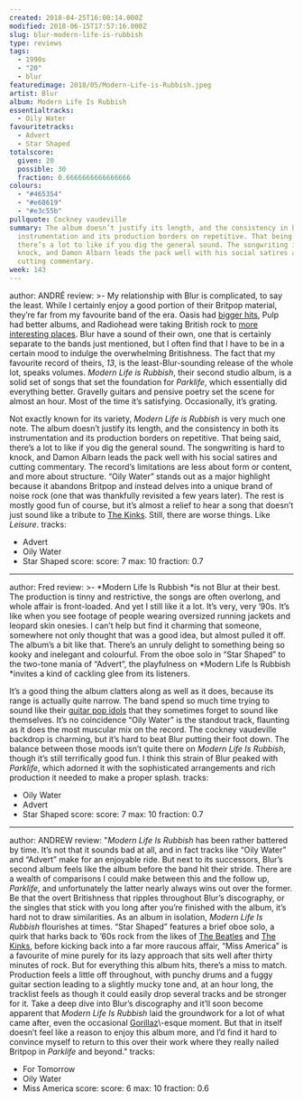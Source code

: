 ```yaml
---
created: 2018-04-25T16:00:14.000Z
modified: 2018-06-15T17:57:16.000Z
slug: blur-modern-life-is-rubbish
type: reviews
tags:
  - 1990s
  - "20"
  - blur
featuredimage: 2018/05/Modern-Life-is-Rubbish.jpeg
artist: Blur
album: Modern Life Is Rubbish
essentialtracks:
  - Oily Water
favouritetracks:
  - Advert
  - Star Shaped
totalscore:
  given: 20
  possible: 30
  fraction: 0.6666666666666666
colours:
  - "#465354"
  - "#e68619"
  - "#e3c55b"
pullquote: Cockney vaudeville
summary: The album doesn’t justify its length, and the consistency in both its
  instrumentation and its production borders on repetitive. That being said,
  there’s a lot to like if you dig the general sound. The songwriting is hard to
  knock, and Damon Albarn leads the pack well with his social satires and
  cutting commentary.
week: 143
---
```

author: ANDRÉ
review: >-
  My relationship with Blur is complicated, to say the least. While I certainly
  enjoy a good portion of their Britpop material, they’re far from my favourite
  band of the era. Oasis had [bigger
  hits](<https://audioxide.com/reviews/oasis-definitely-maybe/>), Pulp had
  better albums, and Radiohead were taking British rock to [more interesting
  places](<https://audioxide.com/reviews/radiohead-ok-computer/>). Blur have a
  sound of their own, one that is certainly separate to the bands just
  mentioned, but I often find that I have to be in a certain mood to indulge the
  overwhelming Britishness. The fact that my favourite record of theirs, *13*,
  is the least-Blur-sounding release of the whole lot, speaks volumes. *Modern
  Life is Rubbish*, their second studio album, is a solid set of songs that set
  the foundation for *Parklife*, which essentially did everything better.
  Gravelly guitars and pensive poetry set the scene for almost an hour. Most of
  the time it’s satisfying. Occasionally, it’s grating.

  Not exactly known for its variety, *Modern Life is Rubbish* is very much one note. The album doesn’t justify its length, and the consistency in both its instrumentation and its production borders on repetitive. That being said, there’s a lot to like if you dig the general sound. The songwriting is hard to knock, and Damon Albarn leads the pack well with his social satires and cutting commentary. The record’s limitations are less about form or content, and more about structure. “Oily Water” stands out as a major highlight because it abandons Britpop and instead delves into a unique brand of noise rock (one that was thankfully revisited a few years later). The rest is mostly good fun of course, but it’s almost a relief to hear a song that doesn’t just sound like a tribute to [The Kinks](<https://audioxide.com/reviews/the-kinks-arthur/>). Still, there are worse things. Like *Leisure*.
tracks:
  - Advert
  - ­­Oily Water
  - ­­Star Shaped
score:
  score: 7
  max: 10
  fraction: 0.7
---
author: Fred
review: >-
  *Modern Life Is Rubbish *is not Blur at their best. The production is tinny
  and restrictive, the songs are often overlong, and whole affair is
  front-loaded. And yet I still like it a lot. It’s very, very ‘90s. It’s like
  when you see footage of people wearing oversized running jackets and leopard
  skin onesies. I can’t help but find it charming that someone, somewhere not
  only thought that was a good idea, but almost pulled it off. The album’s a bit
  like that. There’s an unruly delight to something being so kooky and inelegant
  and colourful. From the oboe solo in “Star Shaped” to the two-tone mania of
  “Advert”, the playfulness on *Modern Life Is Rubbish *invites a kind of
  cackling glee from its listeners.

  It’s a good thing the album clatters along as well as it does, because its range is actually quite narrow. The band spend so much time trying to sound like their [guitar pop idols](<https://audioxide.com/reviews/the-kinks-arthur/>) that they sometimes forget to sound like themselves. It’s no coincidence “Oily Water” is the standout track, flaunting as it does the most muscular mix on the record. The cockney vaudeville backdrop is charming, but it’s hard to beat Blur putting their foot down. The balance between those moods isn’t quite there on *Modern Life Is Rubbish*, though it’s still terrifically good fun. I think this strain of Blur peaked with *Parklife*, which adorned it with the sophisticated arrangements and rich production it needed to make a proper splash.
tracks:
  - Oily Water
  - ­­Advert
  - ­­Star Shaped
score:
  score: 7
  max: 10
  fraction: 0.7
---
author: ANDREW
review: "*Modern Life Is Rubbish* has been rather battered by time. It’s not
  that it sounds bad at all, and in fact tracks like “Oily Water” and “Advert”
  make for an enjoyable ride. But next to its successors, Blur’s second album
  feels like the album before the band hit their stride. There are a wealth of
  comparisons I could make between this and the follow up, *Parklife*, and
  unfortunately the latter nearly always wins out over the former. Be that the
  overt Britishness that ripples throughout Blur’s discography, or the singles
  that stick with you long after you’re finished with the album, it’s hard not
  to draw similarities. As an album in isolation, *Modern Life Is Rubbish*
  flourishes at times. “Star Shaped” features a brief oboe solo, a quirk that
  harks back to ’60s rock from the likes of [The
  Beatles](<https://audioxide.com/reviews/the-beatles-revolver/>) and [The
  Kinks](<https://audioxide.com/reviews/the-kinks-arthur/>), before kicking back
  into a far more raucous affair, “Miss America” is a favourite of mine purely
  for its lazy approach that sits well after thirty minutes of rock. But for
  everything this album hits, there’s a miss to match. Production feels a little
  off throughout, with punchy drums and a fuggy guitar section leading to a
  slightly mucky tone and, at an hour long, the tracklist feels as though it
  could easily drop several tracks and be stronger for it. Take a deep dive into
  Blur’s discography and it’ll soon become apparent that *Modern Life Is
  Rubbish* laid the groundwork for a lot of what came after, even the occasional
  [Gorillaz](<https://audioxide.com/reviews/gorillaz-demon-days/>)\\-esque
  moment. But that in itself doesn’t feel like a reason to enjoy this album
  more, and I’d find it hard to convince myself to return to this over their
  work where they really nailed Britpop in *Parklife* and beyond."
tracks:
  - For Tomorrow
  - ­­Oily Water
  - ­­Miss America
score:
  score: 6
  max: 10
  fraction: 0.6
